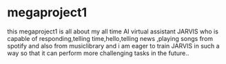 # megaproject1
this megaproject1 is all about my all time AI virtual assistant JARVIS who is capable of responding,telling time,hello,telling news ,playing songs from spotify and also from musiclibrary and i am eager to train JARVIS in such a way so that it can perform more challenging tasks in the future..
